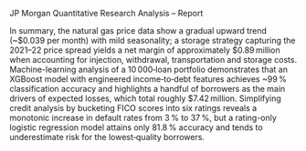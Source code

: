 JP Morgan Quantitative Research Analysis – Report

In summary, the natural gas price data show a gradual upward trend (~$0.039 per month) with mild seasonality; a storage strategy capturing the 2021–22 price spread yields a net margin of approximately $0.89 million when accounting for injection, withdrawal, transportation and storage costs. Machine-learning analysis of a 10 000‑loan portfolio demonstrates that an XGBoost model with engineered income‑to‑debt features achieves ~99 % classification accuracy and highlights a handful of borrowers as the main drivers of expected losses, which total roughly $7.42 million. Simplifying credit analysis by bucketing FICO scores into six ratings reveals a monotonic increase in default rates from 3 % to 37 %, but a rating-only logistic regression model attains only 81.8 % accuracy and tends to underestimate risk for the lowest‑quality borrowers.
